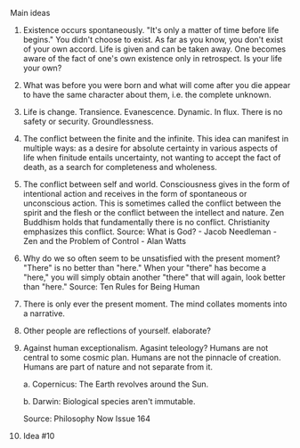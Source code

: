 Main ideas

1) Existence occurs spontaneously. "It's only a matter of time before life begins." You didn't choose to exist. As far as you know, you don't exist of your own accord. Life is given and can be taken away. One becomes aware of the fact of one's own existence only in retrospect. Is your life your own?

2) What was before you were born and what will come after you die appear to have the same character about them, i.e. the complete unknown.

3) Life is change. Transience. Evanescence. Dynamic. In flux. There is no safety or security. Groundlessness.

4) The conflict between the finite and the infinite. This idea can manifest in multiple ways: as a desire for absolute certainty in various aspects of life when finitude entails uncertainty, not wanting to accept the fact of death, as a search for completeness and wholeness.

5) The conflict between self and world. Consciousness gives in the form of intentional action and receives in the form of spontaneous or unconscious action. This is sometimes called the conflict between the spirit and the flesh or the conflict between the intellect and nature. Zen Buddhism holds that fundamentally there is no conflict. Christianity emphasizes this conflict. Source: What is God? - Jacob Needleman - Zen and the Problem of Control - Alan Watts

6) Why do we so often seem to be unsatisfied with the present moment? "There" is no better than "here." When your "there" has become a "here," you will simply obtain another "there" that will again, look better than "here." Source: Ten Rules for Being Human

7) There is only ever the present moment. The mind collates moments into a narrative.

8) Other people are reflections of yourself. elaborate?
9) Against human exceptionalism. Agasint teleology? Humans are not central to some cosmic plan. Humans are not the pinnacle of creation. Humans are part of nature and not separate from it.

	a. Copernicus: The Earth revolves around the Sun.
	
	b. Darwin: Biological species aren't immutable.

	Source: Philosophy Now Issue 164
	
10) Idea #10